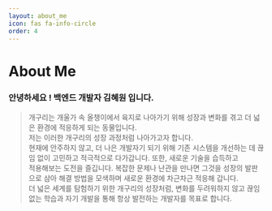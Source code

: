 ```yaml
---
layout: about_me
icon: fas fa-info-circle
order: 4
---
```

# About Me

### **안녕하세요 ! 백엔드 개발자 김혜원 입니다.**
> 개구리는 개울가 속 올챙이에서 육지로 나아가기 위해 성장과 변화를 겪고 더 넓은 환경에 적응하게 되는 동물입니다. <br>
> 저는 이러한 개구리의 성장 과정처럼 나아가고자 합니다.<br>
> 현재에 안주하지 않고, 더 나은 개발자기 되기 위해 기존 시스템을 개선하는 데 끊임 없이 고민하고 적극적으로 다가갑니다. 또한, 새로운 기술을 습득하고<br> 적용해보는 도전을 즐깁니다. 
> 복잡한 문제나 난관을 만나면 그것을 성장의 발판으로 삼아 해결 방법을 모색하며 새로운 환경에 차근차근 적응해 갑니다. <br>
> 더 넓은 세계를 탐험하기 위한 개구리의 성장처럼, 변화를 두려워하지 않고 끊임없는 학습과 자기 개발을 통해 항상 발전하는 개발자를 목표로 합니다.


<br/><br/>

